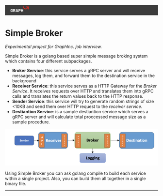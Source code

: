 <img src="./docs/src/graph_header.png" alt="graph_logo"/>

# Simple Broker

_Experimental project for GraphInc. job interview._

Simple Broker is a golang based super simple message broking system which contains four different subpackages.

- **Broker Service**: this service serves a gRPC server and will receive messages, log them, and forward them to the destination service in the background
- **Receiver Service**: this service serves as a HTTP Gateway for the _Broker Service_. It receives requests over HTTP and translates them into gRPC calls and translates the return values back to the HTTP response.
- **Sender Service**: this service will try to generate random strings of size <10KB and send them over HTTP request to the _receiver service_.
- **Destiantion Service**: is a sample destiantion service which serves a gRPC server and will calculate total proccessed message size as a sample procedure.

<img src="./docs/src/diagram.png" alt="graph_logo"/>

Using Simple Broker you can ask golang compile to build each service within a single project. Also, you can build them all together in a single binary file.

---

